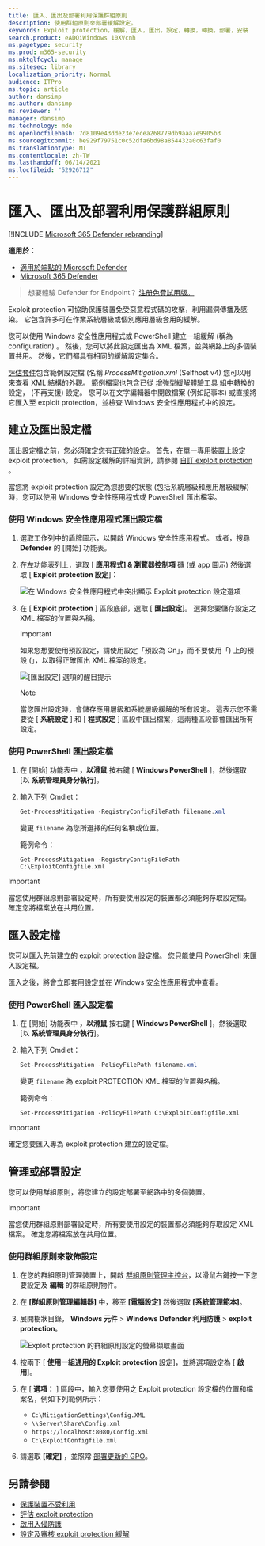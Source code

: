 ```yaml
---
title: 匯入、匯出及部署利用保護群組原則
description: 使用群組原則來部署緩解設定。
keywords: Exploit protection，緩解，匯入，匯出，設定，轉換，轉換，部署，安裝
search.product: eADQiWindows 10XVcnh
ms.pagetype: security
ms.prod: m365-security
ms.mktglfcycl: manage
ms.sitesec: library
localization_priority: Normal
audience: ITPro
ms.topic: article
author: dansimp
ms.author: dansimp
ms.reviewer: ''
manager: dansimp
ms.technology: mde
ms.openlocfilehash: 7d8109e43dde23e7ecea268779db9aaa7e9905b3
ms.sourcegitcommit: be929f79751c0c52dfa6bd98a854432a0c63faf0
ms.translationtype: MT
ms.contentlocale: zh-TW
ms.lasthandoff: 06/14/2021
ms.locfileid: "52926712"
---
```

# <a name="import-export-and-deploy-exploit-protection-configurations"></a>匯入、匯出及部署利用保護群組原則

[!INCLUDE [Microsoft 365 Defender rebranding](../../includes/microsoft-defender.md)]


**適用於：**
- [適用於端點的 Microsoft Defender](https://go.microsoft.com/fwlink/p/?linkid=2154037)
- [Microsoft 365 Defender](https://go.microsoft.com/fwlink/?linkid=2118804)

> 想要體驗 Defender for Endpoint？ [注册免費試用版。](https://www.microsoft.com/microsoft-365/windows/microsoft-defender-atp?ocid=docs-wdatp-exposedapis-abovefoldlink) 


Exploit protection 可協助保護裝置免受惡意程式碼的攻擊，利用漏洞傳播及感染。 它包含許多可在作業系統層級或個別應用層級套用的緩解。

您可以使用 Windows 安全性應用程式或 PowerShell 建立一組緩解 (稱為 configuration) 。 然後，您可以將此設定匯出為 XML 檔案，並與網路上的多個裝置共用。 然後，它們都具有相同的緩解設定集合。

[評估套件](https://demo.wd.microsoft.com/Page/EP)包含範例設定檔 (名稱 *ProcessMitigation.xml* (Selfhost v4) 您可以用來查看 XML 結構的外觀。 範例檔案也包含已從 [增強型緩解體驗工具 ](https://support.microsoft.com/en-us/help/2458544/the-enhanced-mitigation-experience-toolkit) 組中轉換的設定， (不再支援) 設定。 您可以在文字編輯器中開啟檔案 (例如記事本) 或直接將它匯入至 exploit protection，並檢查 Windows 安全性應用程式中的設定。

## <a name="create-and-export-a-configuration-file"></a>建立及匯出設定檔

匯出設定檔之前，您必須確定您有正確的設定。 首先，在單一專用裝置上設定 exploit protection。 如需設定緩解的詳細資訊，請參閱 [自訂 exploit protection](customize-exploit-protection.md) 。

當您將 exploit protection 設定為您想要的狀態 (包括系統層級和應用層級緩解) 時，您可以使用 Windows 安全性應用程式或 PowerShell 匯出檔案。

### <a name="use-the-windows-security-app-to-export-a-configuration-file"></a>使用 Windows 安全性應用程式匯出設定檔

1. 選取工作列中的盾牌圖示，以開啟 Windows 安全性應用程式。 或者，搜尋 **Defender** 的 [開始] 功能表。

2. 在左功能表列上，選取 [ **應用程式] & 瀏覽器控制項** 磚 (或 app 圖示) 然後選取 [ **Exploit protection 設定**]：

    ![在 Windows 安全性應用程式中突出顯示 Exploit protection 設定選項](/microsoft-365/security/defender-endpoint/images/wdsc-exp-prot)

3. 在 [ **Exploit protection** ] 區段底部，選取 [ **匯出設定**]。 選擇您要儲存設定之 XML 檔案的位置與名稱。

    > [!IMPORTANT]
    > 如果您想要使用預設設定，請使用設定「預設為 On」，而不要使用「) 上的預設 (」，以取得正確匯出 XML 檔案的設定。

    ![[匯出設定] 選項的醒目提示](/microsoft-365/security/defender-endpoint/images/wdsc-exp-prot-export)

    > [!NOTE]
    > 當您匯出設定時，會儲存應用層級和系統層級緩解的所有設定。 這表示您不需要從 [ **系統設定** ] 和 [ **程式設定** ] 區段中匯出檔案，這兩種區段都會匯出所有設定。

### <a name="use-powershell-to-export-a-configuration-file"></a>使用 PowerShell 匯出設定檔

1. 在 [開始] 功能表中 **，以滑鼠** 按右鍵 [ **Windows PowerShell** ]，然後選取 [以 **系統管理員身分執行**]。
2. 輸入下列 Cmdlet：

    ```PowerShell
    Get-ProcessMitigation -RegistryConfigFilePath filename.xml
    ```

    變更 `filename` 為您所選擇的任何名稱或位置。

    範例命令：

    `Get-ProcessMitigation -RegistryConfigFilePath C:\ExploitConfigfile.xml`

> [!IMPORTANT]
> 當您使用群組原則部署設定時，所有要使用設定的裝置都必須能夠存取設定檔。 確定您將檔案放在共用位置。

## <a name="import-a-configuration-file"></a>匯入設定檔

您可以匯入先前建立的 exploit protection 設定檔。 您只能使用 PowerShell 來匯入設定檔。

匯入之後，將會立即套用設定並在 Windows 安全性應用程式中查看。

### <a name="use-powershell-to-import-a-configuration-file"></a>使用 PowerShell 匯入設定檔

1. 在 [開始] 功能表中 **，以滑鼠** 按右鍵 [ **Windows PowerShell** ]，然後選取 [以 **系統管理員身分執行**]。
2. 輸入下列 Cmdlet：

    ```PowerShell
    Set-ProcessMitigation -PolicyFilePath filename.xml
    ```

    變更 `filename` 為 exploit PROTECTION XML 檔案的位置與名稱。

    範例命令：

    `Set-ProcessMitigation -PolicyFilePath C:\ExploitConfigfile.xml`

> [!IMPORTANT]
>
> 確定您要匯入專為 exploit protection 建立的設定檔。

## <a name="manage-or-deploy-a-configuration"></a>管理或部署設定

您可以使用群組原則，將您建立的設定部署至網路中的多個裝置。

> [!IMPORTANT]
> 當您使用群組原則部署設定時，所有要使用設定的裝置都必須能夠存取設定 XML 檔案。 確定您將檔案放在共用位置。

### <a name="use-group-policy-to-distribute-the-configuration"></a>使用群組原則來散佈設定

1. 在您的群組原則管理裝置上，開啟 [群組原則管理主控台](/previous-versions/windows/desktop/gpmc/group-policy-management-console-portal)，以滑鼠右鍵按一下您要設定及 **編輯** 的群組原則物件。

2. 在 **[群組原則管理編輯器]** 中，移至 **[電腦設定]** 然後選取 **[系統管理範本]**。

3. 展開樹狀目錄， **Windows 元件**  >  **Windows Defender 利用防護**  >  **exploit protection**。

    ![Exploit protection 的群組原則設定的螢幕擷取畫面](/microsoft-365/security/defender-endpoint/images/exp-prot-gp)

4. 按兩下 [ **使用一組通用的 Exploit protection** 設定]，並將選項設定為 [ **啟用**]。

5. 在 [ **選項：** ] 區段中，輸入您要使用之 Exploit protection 設定檔的位置和檔案名，例如下列範例所示：

    * `C:\MitigationSettings\Config.XML`
    * `\\Server\Share\Config.xml`
    * `https://localhost:8080/Config.xml`
    * `C:\ExploitConfigfile.xml`

6. 請選取 **[確定]** ，並照常 [部署更新的 GPO](/windows/win32/srvnodes/group-policy)。

## <a name="see-also"></a>另請參閱

- [保護裝置不受利用](exploit-protection.md)
- [評估 exploit protection](evaluate-exploit-protection.md)
- [啟用入侵防護](enable-exploit-protection.md)
- [設定及審核 exploit protection 緩解](customize-exploit-protection.md)
